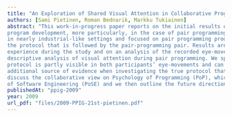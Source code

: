 ```yaml
---
title: "An Exploration of Shared Visual Attention in Collaborative Programming"
authors: [Sami Pietinen, Roman Bednarik, Markku Tukiainen]
abstract: "This work-in-progress paper reports on the initial results of an eye-tracking research of collaborative
program development, more particularly, in the case of pair programming. The study was conducted
in nearly industrial-like settings and focused on pair programming productivity and improvement of
the protocol that is followed by the pair-programming pair. Results are based on both the practical
experience during the study and on an analysis of the recorded eye-movements. We present a
descriptive analysis of visual attention during pair programming. We speculate that the pairprogramming
protocol is partly visible in both participants’ eye-movements and can be used as an
additional source of evidence when investigating the true protocol that the pair actually follows. We
discuss the collaborative view on Psychology of Programming (PoP), which extends it to Psychology
of Software Engineering (PoSE) and we then outline the future directions of our research."
publishedAt: "ppig-2009"
year: 2009
url_pdf: "files/2009-PPIG-21st-pietinen.pdf"
---
```

